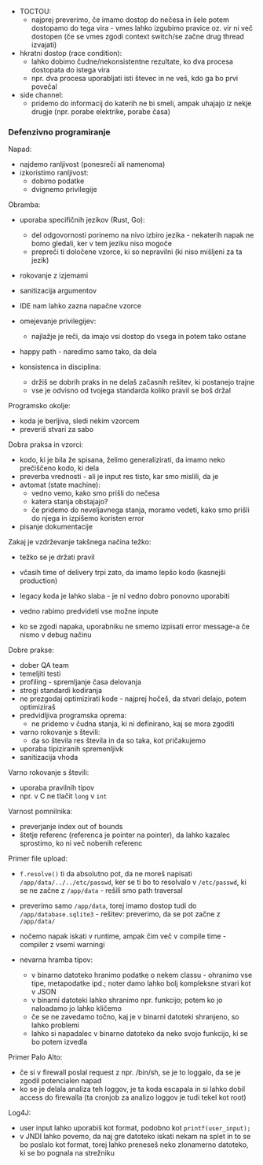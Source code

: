 - TOCTOU:
	- najprej preverimo, če imamo dostop do nečesa in šele potem dostopamo do tega vira - vmes lahko izgubimo pravice oz. vir ni več dostopen (če se vmes zgodi context switch/se začne drug thread izvajati)
- hkratni dostop (race condition):
	- lahko dobimo čudne/nekonsistentne rezultate, ko dva procesa dostopata do istega vira
	- npr. dva procesa uporabljati isti števec in ne veš, kdo ga bo prvi povečal
- side channel:
	- pridemo do informacij do katerih ne bi smeli, ampak uhajajo iz nekje drugje (npr. porabe elektrike, porabe časa)

### Defenzivno programiranje

Napad:
- najdemo ranljivost (ponesreči ali namenoma)
- izkoristimo ranljivost:
	- dobimo podatke
	- dvignemo privilegije

Obramba:
- uporaba specifičnih jezikov (Rust, Go):
	- del odgovornosti porinemo na nivo izbiro jezika - nekaterih napak ne bomo gledali, ker v tem jeziku niso mogoče
	- prepreči ti določene vzorce, ki so nepravilni (ki niso mišljeni za ta jezik)
- rokovanje z izjemami
- sanitizacija argumentov
- IDE nam lahko zazna napačne vzorce
- omejevanje privilegijev:
	- najlažje je reči, da imajo vsi dostop do vsega in potem tako ostane

- happy path - naredimo samo tako, da dela

- konsistenca in disciplina:
	- držiš se dobrih praks in ne delaš začasnih rešitev, ki postanejo trajne
	- vse je odvisno od tvojega standarda koliko pravil se boš držal

Programsko okolje:
- koda je berljiva, sledi nekim vzorcem
- preveriš stvari za sabo

Dobra praksa in vzorci:
- kodo, ki je bila že spisana, želimo generalizirati, da imamo neko prečiščeno kodo, ki dela
- preverba vrednosti - ali je input res tisto, kar smo mislili, da je
- avtomat (state machine):
	- vedno vemo, kako smo prišli do nečesa
	- katera stanja obstajajo?
	- če pridemo do neveljavnega stanja, moramo vedeti, kako smo prišli do njega in izpišemo koristen error
- pisanje dokumentacije

Zakaj je vzdrževanje takšnega načina težko:
- težko se je držati pravil
- včasih time of delivery trpi zato, da imamo lepšo kodo (kasnejši production)

- legacy koda je lahko slaba - je ni vedno dobro ponovno uporabiti
- vedno rabimo predvideti vse možne inpute
- ko se zgodi napaka, uporabniku ne smemo izpisati error message-a če nismo v debug načinu

Dobre prakse:
- dober QA team
- temeljiti testi
- profiling - spremljanje časa delovanja
- strogi standardi kodiranja
- ne prezgodaj optimizirati kode - najprej hočeš, da stvari delajo, potem optimiziraš
- predvidljiva programska oprema:
	- ne pridemo v čudna stanja, ki ni definirano, kaj se mora zgoditi
- varno rokovanje s števili:
	- da so števila res števila in da so taka, kot pričakujemo
- uporaba tipiziranih spremenljivk
- sanitizacija vhoda

Varno rokovanje s števili:
- uporaba pravilnih tipov
- npr. v C ne tlačit `long` v `int`

Varnost pomnilnika:
- preverjanje index out of bounds
- štetje referenc (referenca je pointer na pointer), da lahko kazalec sprostimo, ko ni več nobenih referenc

Primer file upload:
- `f.resolve()` ti da absolutno pot, da ne moreš napisati `/app/data/../../etc/passwd`, ker se ti bo to resolvalo v `/etc/passwd`, ki se ne začne z `/app/data` - rešili smo path traversal
- preverimo samo `/app/data`, torej imamo dostop tudi do `/app/database.sqlite3` - rešitev: preverimo, da se pot začne z `/app/data/`

- nočemo napak iskati v runtime, ampak čim več v compile time - compiler z vsemi warningi

- nevarna hramba tipov:
	- v binarno datoteko hranimo podatke o nekem classu - ohranimo vse tipe, metapodatke ipd.; noter damo lahko bolj kompleksne stvari kot v JSON
	- v binarni datoteki lahko shranimo npr. funkcijo; potem ko jo naloadamo jo lahko kličemo
	- če se ne zavedamo točno, kaj je v binarni datoteki shranjeno, so lahko problemi
	- lahko si napadalec v binarno datoteko da neko svojo funkcijo, ki se bo potem izvedla

Primer Palo Alto:
- če si v firewall poslal request z npr. /bin/sh, se je to loggalo, da se je zgodil potencialen napad
- ko se je delala analiza teh loggov, je ta koda escapala in si lahko dobil access do firewalla (ta cronjob za analizo loggov je tudi tekel kot root)

Log4J:
- user input lahko uporabiš kot format, podobno kot `printf(user_input);`
- v JNDI lahko povemo, da naj gre datoteko iskati nekam na splet in to se bo poslalo kot format, torej lahko preneseš neko zlonamerno datoteko, ki se bo pognala na strežniku